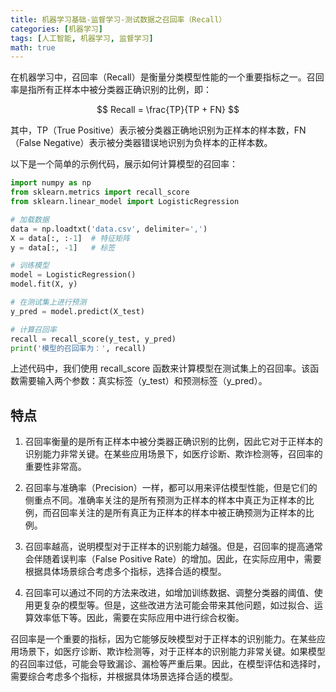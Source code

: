 ```yaml
---
title: 机器学习基础-监督学习-测试数据之召回率（Recall）
categories: [机器学习]
tags: [人工智能, 机器学习, 监督学习]
math: true
---
```


在机器学习中，召回率（Recall）是衡量分类模型性能的一个重要指标之一。召回率是指所有正样本中被分类器正确识别的比例，即：

$$
Recall = \frac{TP}{TP + FN}
$$

其中，TP（True Positive）表示被分类器正确地识别为正样本的样本数，FN（False Negative）表示被分类器错误地识别为负样本的正样本数。

以下是一个简单的示例代码，展示如何计算模型的召回率：

```python
import numpy as np
from sklearn.metrics import recall_score
from sklearn.linear_model import LogisticRegression

# 加载数据
data = np.loadtxt('data.csv', delimiter=',')
X = data[:, :-1]  # 特征矩阵
y = data[:, -1]   # 标签

# 训练模型
model = LogisticRegression()
model.fit(X, y)

# 在测试集上进行预测
y_pred = model.predict(X_test)

# 计算召回率
recall = recall_score(y_test, y_pred)
print('模型的召回率为：', recall)
```

上述代码中，我们使用 recall_score 函数来计算模型在测试集上的召回率。该函数需要输入两个参数：真实标签（y_test）和预测标签（y_pred）。

## 特点

1. 召回率衡量的是所有正样本中被分类器正确识别的比例，因此它对于正样本的识别能力非常关键。在某些应用场景下，如医疗诊断、欺诈检测等，召回率的重要性非常高。

2. 召回率与准确率（Precision）一样，都可以用来评估模型性能，但是它们的侧重点不同。准确率关注的是所有预测为正样本的样本中真正为正样本的比例，而召回率关注的是所有真正为正样本的样本中被正确预测为正样本的比例。

3. 召回率越高，说明模型对于正样本的识别能力越强。但是，召回率的提高通常会伴随着误判率（False Positive Rate）的增加。因此，在实际应用中，需要根据具体场景综合考虑多个指标，选择合适的模型。

4. 召回率可以通过不同的方法来改进，如增加训练数据、调整分类器的阈值、使用更复杂的模型等。但是，这些改进方法可能会带来其他问题，如过拟合、运算效率低下等。因此，需要在实际应用中进行综合权衡。

召回率是一个重要的指标，因为它能够反映模型对于正样本的识别能力。在某些应用场景下，如医疗诊断、欺诈检测等，对于正样本的识别能力非常关键。如果模型的召回率过低，可能会导致漏诊、漏检等严重后果。因此，在模型评估和选择时，需要综合考虑多个指标，并根据具体场景选择合适的模型。
